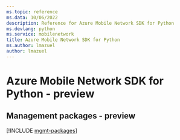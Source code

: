 ```yaml
---
ms.topic: reference
ms.data: 10/06/2022
description: Reference for Azure Mobile Network SDK for Python
ms.devlang: python
ms.service: mobilenetwork
title: Azure Mobile Network SDK for Python
ms.author: lmazuel
author: lmazuel
---
```

# Azure Mobile Network SDK for Python - preview

## Management packages - preview
[!INCLUDE [mgmt-packages](mobile-network-mgmt-index.md)]